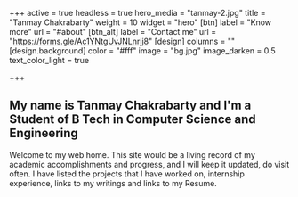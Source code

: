 +++
active = true
headless = true
hero_media = "tanmay-2.jpg"
title = "Tanmay Chakrabarty"
weight = 10
widget = "hero"
[btn]
label = "Know more"
url = "#about"
[btn_alt]
label = "Contact me"
url = "https://forms.gle/Ac1YNtgUvJNLnrjj8"
[design]
columns = ""
[design.background]
color = "#fff"
image = "bg.jpg"
image_darken = 0.5
text_color_light = true

+++
## My name is **Tanmay Chakrabarty** and I'm a **Student** of B Tech in **Computer Science and Engineering**

Welcome to my web home. This site would be a living record of my academic accomplishments and progress, and I will keep it updated, do visit often. I have listed the projects that I have worked on, internship experience, links to my writings and links to my Resume.